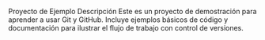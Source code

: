 Proyecto de Ejemplo
Descripción
Este es un proyecto de demostración para aprender a usar Git y GitHub. Incluye ejemplos básicos de código y documentación para ilustrar el flujo de trabajo con control de versiones.